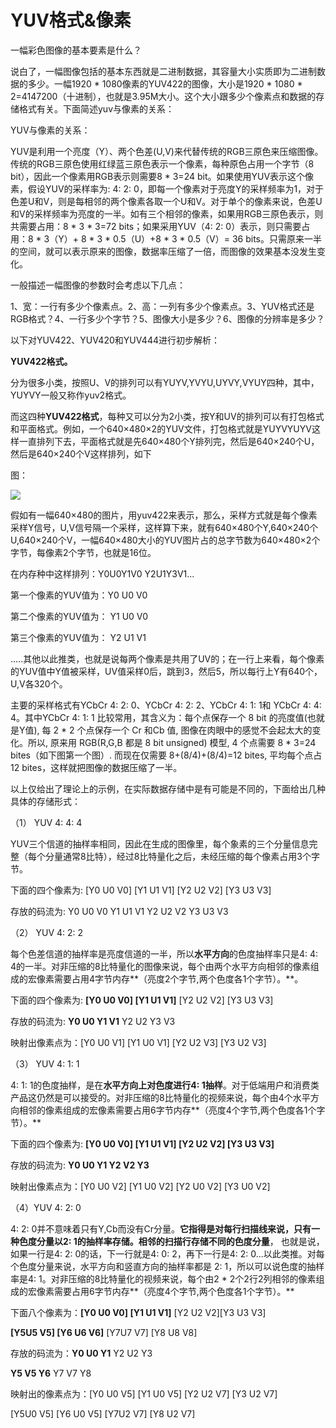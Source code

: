 # YUV格式&像素



一幅彩色图像的基本要素是什么？

说白了，一幅图像包括的基本东西就是二进制数据，其容量大小实质即为二进制数据的多少。一幅1920 * 1080像素的YUV422的图像，大小是1920 * 1080 * 2=4147200（十进制），也就是3.95M大小。这个大小跟多少个像素点和数据的存储格式有关。下面简述yuv与像素的关系：

YUV与像素的关系：

YUV是利用一个亮度（Y）、两个色差(U,V)来代替传统的RGB三原色来压缩图像。传统的RGB三原色使用红绿蓝三原色表示一个像素，每种原色占用一个字节（8 bit），因此一个像素用RGB表示则需要8 * 3=24 bit。如果使用YUV表示这个像素，假设YUV的采样率为: 4: 2: 0，即每一个像素对于亮度Y的采样频率为1，对于色差U和V，则是每相邻的两个像素各取一个U和V。对于单个的像素来说，色差U和V的采样频率为亮度的一半。如有三个相邻的像素，如果用RGB三原色表示，则共需要占用：8 * 3 * 3=72 bits；如果采用YUV（4: 2: 0）表示，则只需要占用：8 * 3（Y）+ 8 * 3 * 0.5（U）+8 * 3 * 0.5（V）= 36 bits。只需原来一半的空间，就可以表示原来的图像，数据率压缩了一倍，而图像的效果基本没发生变化。

一般描述一幅图像的参数时会考虑以下几点：

1、宽：一行有多少个像素点。2、高：一列有多少个像素点。3、YUV格式还是RGB格式？4、一行多少个字节？5、图像大小是多少？6、图像的分辨率是多少？

以下对YUV422、YUV420和YUV444进行初步解析：

**YUV422格式。**

分为很多小类，按照U、V的排列可以有YUYV,YVYU,UYVY,VYUY四种，其中，YUYVY一般又称作yuv2格式。

而这四种**YUV422格式**，每种又可以分为2小类，按Y和UV的排列可以有打包格式和平面格式。例如，一个640×480×2的YUV文件，打包格式就是YUYVYUYV这样一直排列下去，平面格式就是先640×480个Y排列完，然后是640×240个U，然后是640×240个V这样排列，如下

图：

![](https://gcore.jsdelivr.net/gh/2234416233/myImage/img/20130601161024417.png)

假如有一幅640×480的图片，用yuv422来表示，那么，采样方式就是每个像素采样Y信号，U,V信号隔一个采样，这样算下来，就有640×480个Y,640×240个U,640×240个V，一幅640×480大小的YUV图片占的总字节数为640×480×2个字节，每像素2个字节，也就是16位。

在内存种中这样排列：Y0U0Y1V0 Y2U1Y3V1...

第一个像素的YUV值为：Y0 U0 V0

第二个像素的YUV值为： Y1 U0 V0

第三个像素的YUV值为： Y2 U1 V1

.....其他以此推类，也就是说每两个像素是共用了UV的；在一行上来看，每个像素的YUV值中Y值被采样，UV值采样0后，跳到3，然后5，所以每行上Y有640个，U,V各320个。

主要的采样格式有YCbCr 4: 2: 0、YCbCr 4: 2: 2、YCbCr 4: 1: 1和 YCbCr 4: 4: 4。其中YCbCr 4: 1: 1 比较常用，其含义为：每个点保存一个 8 bit 的亮度值(也就是Y值), 每 2 * 2 个点保存一个 Cr 和Cb 值, 图像在肉眼中的感觉不会起太大的变化。所以, 原来用 RGB(R,G,B 都是 8 bit unsigned) 模型, 4 个点需要 8 * 3=24 bites（如下图第一个图）. 而现在仅需要 8+(8/4)+(8/4)=12 bites, 平均每个点占12 bites，这样就把图像的数据压缩了一半。

以上仅给出了理论上的示例，在实际数据存储中是有可能是不同的，下面给出几种具体的存储形式：

（1） YUV 4: 4: 4

YUV三个信道的抽样率相同，因此在生成的图像里，每个象素的三个分量信息完整（每个分量通常8比特），经过8比特量化之后，未经压缩的每个像素占用3个字节。

下面的四个像素为: [Y0 U0 V0] [Y1 U1 V1] [Y2 U2 V2] [Y3 U3 V3]

存放的码流为: Y0 U0 V0 Y1 U1 V1 Y2 U2 V2 Y3 U3 V3

（2） YUV 4: 2: 2

每个色差信道的抽样率是亮度信道的一半，所以**水平方向**的色度抽样率只是4: 4: 4的一半。对非压缩的8比特量化的图像来说，每个由两个水平方向相邻的像素组成的宏像素需要占用4字节内存**（亮度2个字节,两个色度各1个字节）。**。

下面的四个像素为: **[Y0 U0 V0] [Y1 U1 V1]** [Y2 U2 V2] [Y3 U3 V3]

存放的码流为: **Y0 U0 Y1 V1** Y2 U2 Y3 V3

映射出像素点为：[Y0 U0 V1] [Y1 U0 V1] [Y2 U2 V3] [Y3 U2 V3]

（3） YUV 4: 1: 1

4: 1: 1的色度抽样，是在**水平方向上对色度进行4: 1抽样**。对于低端用户和消费类产品这仍然是可以接受的。对非压缩的8比特量化的视频来说，每个由4个水平方向相邻的像素组成的宏像素需要占用6字节内存**（亮度4个字节,两个色度各1个字节）。**

下面的四个像素为: **[Y0 U0 V0] [Y1 U1 V1] [Y2 U2 V2] [Y3 U3 V3]**

存放的码流为: **Y0 U0 Y1 Y2 V2 Y3**

映射出像素点为：[Y0 U0 V2] [Y1 U0 V2] [Y2 U0 V2] [Y3 U0 V2]

（4）YUV 4: 2: 0

4: 2: 0并不意味着只有Y,Cb而没有Cr分量。**它指得是对每行扫描线来说，只有一种色度分量以2: 1的抽样率存储。相邻的扫描行存储不同的色度分量**， 也就是说，如果一行是4: 2: 0的话，下一行就是4: 0: 2，再下一行是4: 2: 0...以此类推。对每个色度分量来说，水平方向和竖直方向的抽样率都是 2: 1，所以可以说色度的抽样率是4: 1。对非压缩的8比特量化的视频来说，每个由2 * 2个2行2列相邻的像素组成的宏像素需要占用6字节内存**（亮度4个字节,两个色度各1个字节）。**

下面八个像素为：**[Y0 U0 V0] [Y1 U1 V1]** [Y2 U2 V2][Y3 U3 V3]

**[Y5U5 V5] [Y6 U6 V6]** [Y7U7 V7] [Y8 U8 V8]

存放的码流为：**Y0 U0 Y1** Y2 U2 Y3

**Y5 V5 Y6** Y7 V7 Y8

映射出的像素点为：[Y0 U0 V5] [Y1 U0 V5] [Y2 U2 V7] [Y3 U2 V7]

[Y5U0 V5] [Y6 U0 V5] [Y7U2 V7] [Y8 U2 V7]